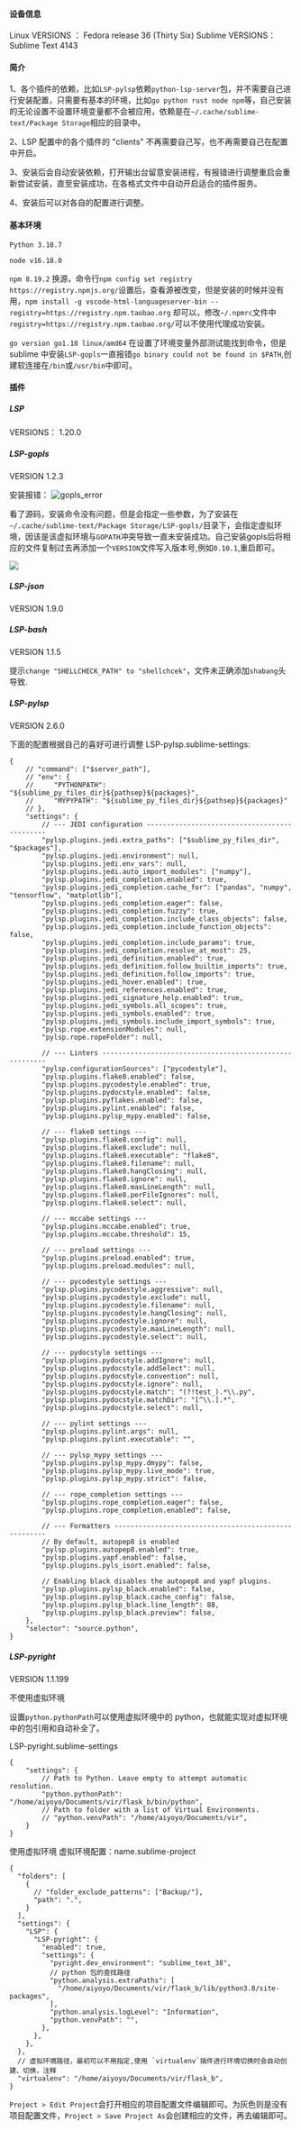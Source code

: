 #### 设备信息

Linux  VERSIONS ： Fedora release 36 (Thirty Six)
Sublime  VERSIONS： Sublime Text 4143

#### 简介

1、各个插件的依赖，比如`LSP-pylsp`依赖`python-lsp-server`包，并不需要自己进行安装配置，只需要有基本的环境，比如`go python rust node npm`等，自己安装的无论设置不设置环境变量都不会被应用，依赖是在`~/.cache/sublime-text/Package Storage`相应的目录中。

2、LSP 配置中的各个插件的 "clients" 不再需要自己写，也不再需要自己在配置中开启。

3、安装后会自动安装依赖，打开输出台留意安装进程，有报错进行调整重启会重新尝试安装，直至安装成功，在各格式文件中自动开启适合的插件服务。

4、安装后可以对各自的配置进行调整。

#### 基本环境

`Python 3.10.7`

`node v16.18.0`

`npm 8.19.2`    换源，命令行`npm config set registry https://registry.npmjs.org/`设置后，查看源被改变，但是安装的时候并没有用，`npm install -g vscode-html-languageserver-bin --registry=https://registry.npm.taobao.org` 却可以，修改`~/.npmrc`文件中`registry=https://registry.npm.taobao.org/`可以不使用代理成功安装。

`go version go1.18 linux/amd64`  在设置了环境变量外部测试能找到命令，但是 sublime 中安装`LSP-gopls`一直报错`go binary could not be found in $PATH`,创建软连接在`/bin`或`/usr/bin`中即可。

#### 插件

##### LSP

VERSIONS： 1.20.0

##### LSP-gopls

VERSION	1.2.3

安装报错：
![gopls\_error](images/gopls_error.png)

看了源码，安装命令没有问题，但是会指定一些参数，为了安装在`~/.cache/sublime-text/Package Storage/LSP-gopls/`目录下，会指定虚拟环境，因该是该虚拟环境与`GOPATH`冲突导致一直未安装成功。自己安装gopls后将相应的文件复制过去再添加一个`VERSION`文件写入版本号,例如`0.10.1`,重启即可。

![](images/gopls_tree.png)

##### LSP-json

VERSION	1.9.0

##### LSP-bash

VERSION	1.1.5

提示`change "SHELLCHECK_PATH" to "shellchcek"`，文件未正确添加`shabang`头导致.

##### LSP-pylsp

VERSION	2.6.0

下面的配置根据自己的喜好可进行调整
LSP-pylsp.sublime-settings:

    {
        // "command": ["$server_path"],
        // "env": {
        //     "PYTHONPATH": "${sublime_py_files_dir}${pathsep}${packages}",
        //     "MYPYPATH": "${sublime_py_files_dir}${pathsep}${packages}"
        // },
        "settings": {
            // --- JEDI configuration ---------------------------------------------
            "pylsp.plugins.jedi.extra_paths": ["$sublime_py_files_dir", "$packages"],
            "pylsp.plugins.jedi.environment": null,
            "pylsp.plugins.jedi.env_vars": null,
            "pylsp.plugins.jedi.auto_import_modules": ["numpy"],
            "pylsp.plugins.jedi_completion.enabled": true,
            "pylsp.plugins.jedi_completion.cache_for": ["pandas", "numpy", "tensorflow", "matplotlib"],
            "pylsp.plugins.jedi_completion.eager": false,
            "pylsp.plugins.jedi_completion.fuzzy": true,
            "pylsp.plugins.jedi_completion.include_class_objects": false,
            "pylsp.plugins.jedi_completion.include_function_objects": false,
            "pylsp.plugins.jedi_completion.include_params": true,
            "pylsp.plugins.jedi_completion.resolve_at_most": 25,
            "pylsp.plugins.jedi_definition.enabled": true,
            "pylsp.plugins.jedi_definition.follow_builtin_imports": true,
            "pylsp.plugins.jedi_definition.follow_imports": true,
            "pylsp.plugins.jedi_hover.enabled": true,
            "pylsp.plugins.jedi_references.enabled": true,
            "pylsp.plugins.jedi_signature_help.enabled": true,
            "pylsp.plugins.jedi_symbols.all_scopes": true,
            "pylsp.plugins.jedi_symbols.enabled": true,
            "pylsp.plugins.jedi_symbols.include_import_symbols": true,
            "pylsp.rope.extensionModules": null,
            "pylsp.rope.ropeFolder": null,

            // --- Linters --------------------------------------------------------
            "pylsp.configurationSources": ["pycodestyle"],
            "pylsp.plugins.flake8.enabled": false,
            "pylsp.plugins.pycodestyle.enabled": true,
            "pylsp.plugins.pydocstyle.enabled": false,
            "pylsp.plugins.pyflakes.enabled": false,
            "pylsp.plugins.pylint.enabled": false,
            "pylsp.plugins.pylsp_mypy.enabled": false,

            // --- flake8 settings ---
            "pylsp.plugins.flake8.config": null,
            "pylsp.plugins.flake8.exclude": null,
            "pylsp.plugins.flake8.executable": "flake8",
            "pylsp.plugins.flake8.filename": null,
            "pylsp.plugins.flake8.hangClosing": null,
            "pylsp.plugins.flake8.ignore": null,
            "pylsp.plugins.flake8.maxLineLength": null,
            "pylsp.plugins.flake8.perFileIgnores": null,
            "pylsp.plugins.flake8.select": null,

            // --- mccabe settings ---
            "pylsp.plugins.mccabe.enabled": true,
            "pylsp.plugins.mccabe.threshold": 15,

            // --- preload settings ---
            "pylsp.plugins.preload.enabled": true,
            "pylsp.plugins.preload.modules": null,

            // --- pycodestyle settings ---
            "pylsp.plugins.pycodestyle.aggressive": null,
            "pylsp.plugins.pycodestyle.exclude": null,
            "pylsp.plugins.pycodestyle.filename": null,
            "pylsp.plugins.pycodestyle.hangClosing": null,
            "pylsp.plugins.pycodestyle.ignore": null,
            "pylsp.plugins.pycodestyle.maxLineLength": null,
            "pylsp.plugins.pycodestyle.select": null,

            // --- pydocstyle settings ---
            "pylsp.plugins.pydocstyle.addIgnore": null,
            "pylsp.plugins.pydocstyle.addSelect": null,
            "pylsp.plugins.pydocstyle.convention": null,
            "pylsp.plugins.pydocstyle.ignore": null,
            "pylsp.plugins.pydocstyle.match": "(?!test_).*\\.py",
            "pylsp.plugins.pydocstyle.matchDir": "[^\\.].*",
            "pylsp.plugins.pydocstyle.select": null,

            // --- pylint settings ---
            "pylsp.plugins.pylint.args": null,
            "pylsp.plugins.pylint.executable": "",

            // --- pylsp_mypy settings ---
            "pylsp.plugins.pylsp_mypy.dmypy": false,
            "pylsp.plugins.pylsp_mypy.live_mode": true,
            "pylsp.plugins.pylsp_mypy.strict": false,

            // --- rope_completion settings ---
            "pylsp.plugins.rope_completion.eager": false,
            "pylsp.plugins.rope_completion.enabled": false,

            // --- Formatters -----------------------------------------------------
            // By default, autopep8 is enabled
            "pylsp.plugins.autopep8.enabled": true,
            "pylsp.plugins.yapf.enabled": false,
            "pylsp.plugins.pyls_isort.enabled": false,

            // Enabling black disables the autopep8 and yapf plugins.
            "pylsp.plugins.pylsp_black.enabled": false,
            "pylsp.plugins.pylsp_black.cache_config": false,
            "pylsp.plugins.pylsp_black.line_length": 88,
            "pylsp.plugins.pylsp_black.preview": false,
        },
        "selector": "source.python",
    }

##### LSP-pyright

VERSION	1.1.199

不使用虚拟环境

设置`python.pythonPath`可以使用虚拟环境中的 python，也就能实现对虚拟环境中的包引用和自动补全了。

LSP-pyright.sublime-settings

    {
        "settings": {
            // Path to Python. Leave empty to attempt automatic resolution.
            "python.pythonPath": "/home/aiyoyo/Documents/vir/flask_b/bin/python",
            // Path to folder with a list of Virtual Environments.
            // "python.venvPath": "/home/aiyoyo/Documents/vir",
        }
    }

使用虚拟环境
虚拟环境配置：name.sublime-project

```
{
  "folders": [
    {
      // "folder_exclude_patterns": ["Backup/"],
      "path": ".",
    }
  ],
  "settings": {
    "LSP": {
      "LSP-pyright": {
        "enabled": true,
        "settings": {
          "pyright.dev_environment": "sublime_text_38",
          // python 包的查找路径
          "python.analysis.extraPaths": [
            "/home/aiyoyo/Documents/vir/flask_b/lib/python3.8/site-packages",
          ],
          "python.analysis.logLevel": "Information",
          "python.venvPath": "",
        },
      },
    },
  },
  // 虚拟环境路径，最初可以不用指定,使用 `virtualenv`插件进行环境切换时会自动创建、切换，注释
  "virtualenv": "/home/aiyoyo/Documents/vir/flask_b",
}

```

`Project > Edit Project`会打开相应的项目配置文件编辑即可。为灰色则是没有项目配置文件，`Project > Save Project As`会创建相应的文件，再去编辑即可。
